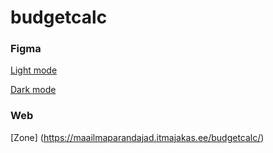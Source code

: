 # budgetcalc


### Figma

[Light mode](https://www.figma.com/proto/pqm9KOyAqK3kq4uUe7eY7y/Budget-calc?node-id=46%3A388&scaling=scale-down)

[Dark mode](https://www.figma.com/proto/spYJTnUEhHibuMv8j6vFH8/Ooker-testib-dark-modet?scaling=scale-down&node-id=46%3A388)

### Web

[Zone] (https://maailmaparandajad.itmajakas.ee/budgetcalc/)
